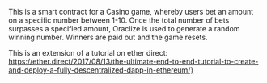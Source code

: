 This is a smart contract for a Casino game, whereby users bet an amount on a specific number between 1-10. Once the total number of bets surpasses a specified amount, Oraclize is used to generate a random winning number. Winners are paid out and the game resets.

This is an extension of a tutorial on ether direct:
https://ether.direct/2017/08/13/the-ultimate-end-to-end-tutorial-to-create-and-deploy-a-fully-descentralized-dapp-in-ethereum/}
